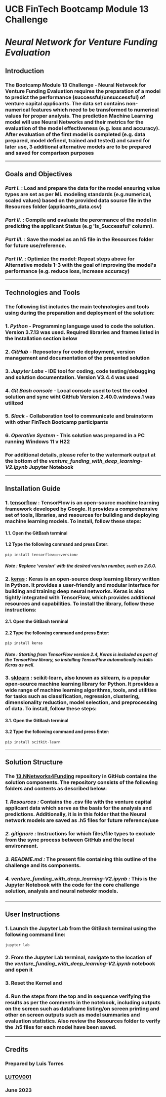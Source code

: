 # **UCB FinTech Bootcamp Module 13 Challenge**
# *Neural Network for Venture Funding Evaluation*
## **Introduction**
### The Bootcamp Module 13 Challenge - Neural Netwoek for Venture Funding Evaluation requires the preparation of a model to predict the performance (successful/unsuccessful) of venture capital applicants. The data set contains  non-numerical features which need to be transformed to numerical values for proper analysis. The prediction Machine Learning model will use Neural Networks and their metrics for the evaluation of the model effectiveness (e.g. loss and accuracy). After evaluation of the first model is completed (e.g. data prepared, model defined, trained and tested) and saved for later use, 3 additional alternative models are to be prepared and saved for comparison purposes
---
## **Goals and Objectives**
### *Part I.*  : Load and prepare the data for the model ensuring value types are set as per ML modeling standards (e.g.numerical, scaled values) based on the provided data source file in the Resources folder (applicants_data.csv)
### *Part II.*  : Compile and evaluate the perormance of the model in predicting the applicant Status (e.g 'Is_Successful' column).
### *Part III.* : Save the model as an h5 file in the Resources folder for future use/reference.
### *Part IV.* : Optimize the model: Repeat steps above for Alternative models 1-3 with the goal of improving the model's performance (e.g. reduce loss, increase accuracy)
---
## **Technologies and Tools**
### The following list includes the main technologies and tools using during the preparation and deployment of the solution:
### 1. *Python* - Programming language used to code the solution. Version 3.7.13 was used. Required libraries and frames listed in the Installation section below
### 2. *GitHub* - Reposotory for code deployment, version management and documentation of the presented solution
### 3. *Jupyter Labs* - IDE tool for coding, code testing/debugging and solution documentation. Version V3.4.4 was used
### 4. *Git Bash console* - Local console used to test the coded solution and sync wiht GitHub Version 2.40.0.windows.1 was utilized
### 5. *Slack* - Collaboration tool to communicate and brainstorm with other FinTech Bootcamp participants
### 6. *Operative System* - This solution was prepared in a PC running Windows 11 v H22
### For additional details, please refer to the watermark output at the bottom of the ***venture_funding_with_deep_learning-V2.ipynb*** Jupyter Notebook
---
## **Installation Guide**

### 1. [tensorflow](https://www.tensorflow.org/install) : TensorFlow is an open-source machine learning framework developed by Google. It provides a comprehensive set of tools, libraries, and resources for building and deploying machine learning models. To install, follow these steps:
#### 1.1. Open the GitBash terminal
#### 1.2 Type the following command and press Enter:
```python 
pip install tensorflow==<version>
```
##### *Note* : Replace 'version' with the desired version number, such as 2.6.0.
### 2. [keras](https://keras.io//) : Keras is an open-source deep learning library written in Python. It provides a user-friendly and modular interface for building and training deep neural networks. Keras is also tightly integrated with TensorFlow, which provides additional resources and capabilities. To install the library, follow these instructions:
#### 2.1. Open the GitBash terminal
#### 2.2 Type the following command and press Enter:
```python 
pip install keras
```
##### *Note* : Starting from TensorFlow version 2.4, Keras is included as part of the TensorFlow library, so installing TensorFlow automatically installs Keras as well.
### 3. [sklearn](https://scikit-learn.org/) : scikit-learn, also known as sklearn, is a popular open-source machine learning library for Python. It provides a wide range of machine learning algorithms, tools, and utilities for tasks such as classification, regression, clustering, dimensionality reduction, model selection, and preprocessing of data. To install, follow these steps:
#### 3.1. Open the GitBash terminal
#### 3.2 Type the following command and press Enter:
```python 
pip install scitkit-learn
```
---
## **Solution Structure**

### The **[13.NNetworks4Funding](https://github.com/LUTOV001/13.NNetworks4Funding)** repository in GitHub contains the solution components. The repository consists of the following folders and contents as described below:
 
###   *1. Resources :* Contains the .csv file with the venture capital applicant data which serve as the basis for the analysis and predictions. Additionally, it is in this folder that the Neural network models are saved as .h5 files for future reference/use
###   *2. gitignore :* Instructions for which files/file types to exclude from the sync process between GitHub and the local environment.
###   *3. README.md :* The present file containing this outline of the challenge and its components.
###   *4. venture_funding_with_deep_learning-V2.ipynb :* This is the Jupyter Notebook with the code for the core challenge solution, analysis and neural netwokr models.
###  
---
## **User Instructions**
### 1. Launch the Jupyter Lab from the GitBash terminal using the following command line:
```python 
jupyter lab
```
### 2. From the Jupyter Lab terminal, navigate to the location of the ***venture_funding_with_deep_learning-V2.ipynb*** notebook and open it
### 3. Reset the Kernel and
### 4. Run the steps from the top and in sequence verifying the results as per the comments in the notebook, including outputs on the screen such as dataframe listing/on screen printing and other on screen outputs such as model summaries and evaluation statistics. Also review the Resources folder to verify the .h5 files for each model have been saved.
####
---
## **Credits**

### Prepared by Luis Torres 
### [LUTOV001](https://github.com/LUTOV001)
### June 2023
